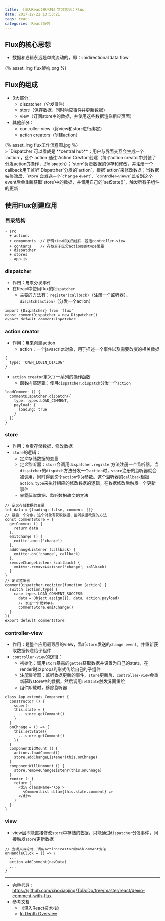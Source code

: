 ```yaml
---
title: 《深入React技术栈》学习笔记：Flux
date: 2017-12-22 13:53:21
tags: react
categories: React系列
---
```


## Flux的核心思想
* 数据和逻辑永远是单向流动的，即：unidirectional data flow
<div style="max-width: 800px">
{% asset_img flux架构.png %}
</div>

## Flux的组成
* 3大部分：
  - dispatcher（分发事件）
  - store（保存数据，同时响应事件并更新数据）
  - view（订阅store中的数据，并使用这些数据渲染相应页面）
* 其他部分：
  - controller-view（将view和store进行绑定）
  - action creators（创建action）

<div style="max-width: 760px">
{% asset_img flux工作流程图.jpg %}
</div>
> `Dispatcher`可以看成是 **central hub**；用户与界面交互会生成一个`action`，这个`action`通过`Action Creator`创建（每个action creator中封装了分发action的操作，即dispatch）；`store`负责数据的保存和修改，并注册一个callback用于监听`Dispatcher`分发的`action`，根据`action`来修改数据；当数据被修改后，`store`会发送一个`change event`，`controller-views`监听到这个event后会重新获取`store`中的数据，并调用自己的`setState()`，触发所有子组件的更新


## 使用Flux创建应用
### 目录结构
```
- src
  + actions
  + components  // 所有view相关的组件，包括controller-view
  + contants    // 存放用于区分actions的type常量
  + dispatcher
  + stores
  - app.js
```

### dispatcher
* 作用：用来分发事件
* 在React中使用flux的`Dispatcher`
  - 主要的方法有：`register(callback)`（注册一个监听器）、`dispatch(action)`（分发一个action）
```
import {Dispatcher} from 'flux'
const commentDispatcher = new Dispatcher()
export default commentDispatcher
```

### action creator
* 作用：用来创建action
  - action：一个javascript对象，用于描述一个事件以及需要改变的相关数据
```
{
  type: 'OPEN_LOGIN_DIALOG'
}
```
* `action creator`定义了一系列的操作函数
  - 函数内部逻辑：使用`dispatcher.dispatch`分发一个`action`
```
loadComment () {
  commentDispatcher.dispatch({
    type: types.LOAD_COMMENT,
    payload: {
      loading: true
    }
  })
}
```

### store
* 作用：负责存储数据、修改数据
* `store`的逻辑：
  - 定义存储数据的变量
  - 定义监听器：`store`会调用`dispatcher.register`方法注册一个监听器。当`dispatcher`的`dispatch`方法分发一个`action`时，`store`注册的监听器就会被调用，同时得到这个`action`作为参数。这个监听器的`callback`根据`action.type`来执行相应的修改数据的逻辑，在数据修改后触发一个更新事件
  - 暴露获取数据、监听数据改变的方法
```
// 定义存储数据的变量
let data = {loading: false, comment: []}
// 暴露一个对象，这个对象有获取数据、监听数据改变的方法
const commentStore = {
  getComment () {
    return data
  },
  emitChange () {
    emitter.emit('change')
  },
  addChangeListener (callback) {
    emitter.on('change', callback)
  },
  removeChangeListenr (callback) {
    emitter.removeListener('change', callback)
  }
}
// 定义监听器
commentDispatcher.register(function (action) {
  switch (action.type) {
    case types.LOAD_COMMENT_SUCCESS:
      data = Object.assign({}, data, action.payload)
      // 发送一个更新事件
      commentStore.emitChange()
  }
})
export default commentStore
```

### controller-view
* 作用：是整个应用最顶层的view，监听`store`发送的`change event`，并重新获取数据传递给子组件
* `controller-view`的逻辑：
  - 初始化：调用`store`暴露的`getter`获取数据并设置为自己的state，在render时以props的形式传给自己的子组件
  - 注册监听器：监听数据更新的事件，`store`更新后，`controller-view`会重新获取store中的数据，然后调用`setState`触发界面重绘
  - 组件卸载时，移除监听器
```
class App extends Component {
  constructor () {
    super()
    this.state = {
      ...store.getComment()
    }
  }
  onChnage = () => {
    this.setState({
      ...store.getComment()
    })
  }
  componentDidMount () {
    actions.loadComment()
    store.addChangeListener(this.onChnage)
  }
  componentWillUnmount () {
    store.removeChangeListenr(this.onChnage)
  }
  render () {
    return (
      <div className='App'>
        <CommentList data={this.state.comment} />
      </div>
    )
  }
}
```

### view
* view层不能直接修改`store`中存储的数据，只能通过`dispatcher`分发事件，间接触发`store`更新数据
```
// 当提交评论时，调用actionCreator的addComment方法
onHandleClick = () => {
  ...
  action.addComment(newData)
  ...
}
```

---
* 完整代码：https://github.com/xiaoxiaojing/ToDoDo/tree/master/react/demo-comment-with-flux
* 参考文档
  - 《深入React技术栈》
  - [In Depth Overview](http://facebook.github.io/flux/docs/in-depth-overview.html#content)
